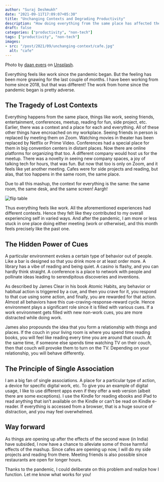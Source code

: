 ```yaml
---
author: "Suraj Deshmukh"
date: "2021-09-11T17:09:07+05:30"
title: "Unchanging Contexts and Degrading Productivity"
description: "How doing everything from the same place has affected the the productivity of everything."
draft: false
categories: ["productivity", "non-tech"]
tags: ["productivity", "non-tech"]
images:
- src: "/post/2021/09/unchanging-context/cafe.jpg"
  alt: "cafe"
---
```


Photo by [daan evers](https://unsplash.com/@daanelise) on [Unsplash](https://unsplash.com).


Everything feels like work since the pandemic began. But the feeling has been more gnawing for the last couple of months. I have been working from home since 2018, but that was different! The work from home since the pandemic began is pretty adverse.

## The Tragedy of Lost Contexts

Everything happens from the same place, things like work, seeing friends, entertainment, conferences, meetup, reading for fun, side project, etc. Earlier, there was a context and a place for each and everything. All of these other things have encroached on my workplace. Seeing friends in person is replaced by meeting them on Zoom. Watching movies in theater has been replaced by Netflix or Prime Video. Conferences had a special place for them in big convention centers in distant places. Now there are online platforms for organizing that too. A different company would host us for the meetup. There was a novelty in seeing new company spaces, a joy of talking tech for hours, that was fun. But now that too is only on Zoom, and it feels like yet another meeting. Cafes were for side projects and reading, but alas, that too happens in the same room, the same place.

Due to all this mashup, the context for everything is the same: the same room, the same desk, and the same screen! Aargh!

![flip table](/post/2021/09/unchanging-context/flip-table.gif "flip table")

Thus everything feels like work. All the aforementioned experiences had different contexts. Hence they felt like they contributed to my overall experiencing self in varied ways. And after the pandemic, I am more or less stuck in one place doing either meeting (work or otherwise), and this month feels precisely like the past one.

## The Hidden Power of Cues

A particular environment evokes a certain type of behavior out of people. Like a bar is designed so that you drink more or at least order more. A library has a vibe of reading and being quiet. A casino is flashy, and you can hardly think straight. A conference is a place to network with people and pollinate ideas leading to serendipitous discoveries and inventions.

As described by James Clear in his book Atomic Habits, any behavior or habitual action is triggered by a cue, and then you crave for it, you respond to that cue using some action, and finally, you are rewarded for that action. Almost all behaviors have this cue-craving-response-reward cycle. Hence environment plays a significant role since it is filled with various cues. If a work environment gets filled with new non-work cues, you are more distracted while doing work.

James also propounds the idea that you form a relationship with things and places. If the couch in your living room is where you spend time reading books, you will feel like reading every time you are around that couch. At the same time, if someone else spends time watching TV on their couch, then that couch will provoke them to turn on the TV. Depending on your relationship, you will behave differently.

## The Principle of Single Association

I am a big fan of single associations. A place for a particular type of action, a device for specific digital work, etc. To give you an example of digital usage, I like to use different apps even if they offer a web version (albeit there are some exceptions). I use the Kindle for reading ebooks and iPad to read anything that isn’t available on the Kindle or can’t be read on Kindle e-reader. If everything is accessed from a browser, that is a huge source of distraction, and you may feel overwhelmed.

## Way forward

As things are opening up after the effects of the second wave (in India) have subsided, I now have a chance to alleviate some of those harmful effects of the mashup. Since cafes are opening up now, I will do my side projects and reading from there. Meeting friends is also possible since restaurants are open for longer hours.

Thanks to the pandemic, I could deliberate on this problem and realize how I function. Let me know what works for you!
